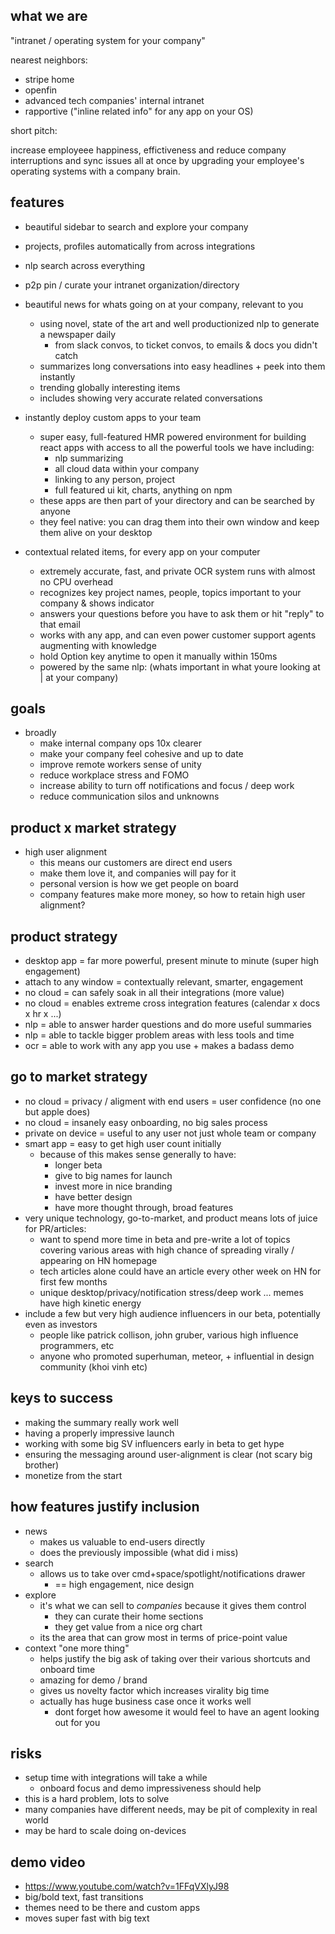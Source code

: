 ## what we are

"intranet / operating system for your company"

nearest neighbors:

* stripe home
* openfin
* advanced tech companies' internal intranet
* rapportive ("inline related info" for any app on your OS)

short pitch:

increase employeee happiness, effictiveness and reduce company interruptions and sync issues all at once by upgrading your employee's operating systems with a company brain.

## features

* beautiful sidebar to search and explore your company
* projects, profiles automatically from across integrations
* nlp search across everything
* p2p pin / curate your intranet organization/directory

* beautiful news for whats going on at your company, relevant to you

  * using novel, state of the art and well productionized nlp to generate a newspaper daily
    * from slack convos, to ticket convos, to emails & docs you didn't catch
  * summarizes long conversations into easy headlines + peek into them instantly
  * trending globally interesting items
  * includes showing very accurate related conversations

* instantly deploy custom apps to your team

  * super easy, full-featured HMR powered environment for building react apps with access to all the powerful tools we have including:
    * nlp summarizing
    * all cloud data within your company
    * linking to any person, project
    * full featured ui kit, charts, anything on npm
  * these apps are then part of your directory and can be searched by anyone
  * they feel native: you can drag them into their own window and keep them alive on your desktop

* contextual related items, for every app on your computer

  * extremely accurate, fast, and private OCR system runs with almost no CPU overhead
  * recognizes key project names, people, topics important to your company & shows indicator
  * answers your questions before you have to ask them or hit "reply" to that email
  * works with any app, and can even power customer support agents augmenting with knowledge
  * hold Option key anytime to open it manually within 150ms
  * powered by the same nlp: (whats important in what youre looking at | at your company)

## goals

* broadly
  * make internal company ops 10x clearer
  * make your company feel cohesive and up to date
  * improve remote workers sense of unity
  * reduce workplace stress and FOMO
  * increase ability to turn off notifications and focus / deep work
  * reduce communication silos and unknowns

## product x market strategy

* high user alignment
  * this means our customers are direct end users
  * make them love it, and companies will pay for it
  * personal version is how we get people on board
  * company features make more money, so how to retain high user alignment?

## product strategy

* desktop app = far more powerful, present minute to minute (super high engagement)
* attach to any window = contextually relevant, smarter, engagement
* no cloud = can safely soak in all their integrations (more value)
* no cloud = enables extreme cross integration features (calendar x docs x hr x ...)
* nlp = able to answer harder questions and do more useful summaries
* nlp = able to tackle bigger problem areas with less tools and time
* ocr = able to work with any app you use + makes a badass demo

## go to market strategy

* no cloud = privacy / aligment with end users = user confidence (no one but apple does)
* no cloud = insanely easy onboarding, no big sales process
* private on device = useful to any user not just whole team or company
* smart app = easy to get high user count initially
  * because of this makes sense generally to have:
    * longer beta
    * give to big names for launch
    * invest more in nice branding
    * have better design
    * have more thought through, broad features
* very unique technology, go-to-market, and product means lots of juice for PR/articles:
  * want to spend more time in beta and pre-write a lot of topics covering various areas with high chance of spreading virally / appearing on HN homepage
  * tech articles alone could have an article every other week on HN for first few months
  * unique desktop/privacy/notification stress/deep work ... memes have high kinetic energy
* include a few but very high audience influencers in our beta, potentially even as investors
  * people like patrick collison, john gruber, various high influence programmers, etc
  * anyone who promoted superhuman, meteor, + influential in design community (khoi vinh etc)

## keys to success

* making the summary really work well
* having a properly impressive launch
* working with some big SV influencers early in beta to get hype
* ensuring the messaging around user-alignment is clear (not scary big brother)
* monetize from the start

## how features justify inclusion

* news
  * makes us valuable to end-users directly
  * does the previously impossible (what did i miss)
* search
  * allows us to take over cmd+space/spotlight/notifications drawer
    * == high engagement, nice design
* explore
  * it's what we can sell to _companies_ because it gives them control
    * they can curate their home sections
    * they get value from a nice org chart
  * its the area that can grow most in terms of price-point value
* context "one more thing"
  * helps justify the big ask of taking over their various shortcuts and onboard time
  * amazing for demo / brand
  * gives us novelty factor which increases virality big time
  * actually has huge business case once it works well
    * dont forget how awesome it would feel to have an agent looking out for you

## risks

* setup time with integrations will take a while
  * onboard focus and demo impressiveness should help
* this is a hard problem, lots to solve
* many companies have different needs, may be pit of complexity in real world
* may be hard to scale doing on-devices

## demo video

* https://www.youtube.com/watch?v=1FFqVXlyJ98
* big/bold text, fast transitions
* themes need to be there and custom apps
* moves super fast with big text
